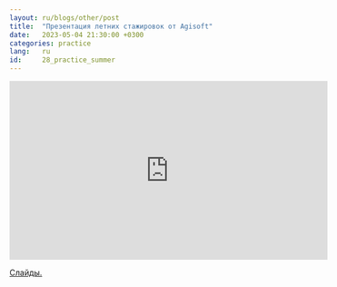 ```yaml
---
layout: ru/blogs/other/post
title:  "Презентация летних стажировок от Agisoft"
date:   2023-05-04 21:30:00 +0300
categories: practice
lang:   ru
id:     28_practice_summer
---
```


<iframe width="560" height="315" src="https://www.youtube.com/embed/XrwdB0WN6iU?si=OKVkxpVSDjoMW0Xf" frameborder="0" allow="autoplay; encrypted-media" allowfullscreen></iframe>

[Слайды.](/static/presentations/phg2023/phg_23_internships_in_agisoft.pdf)

